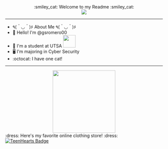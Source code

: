 <div id="header" align="center">
  :smiley_cat: Welcome to my Readme :smiley_cat:
</div>
<div id="header" align="center">
  <img src="https://media.giphy.com/media/ZcVnojfPX8G4mwXimp/giphy.gif">
</div>

---

- ٩(＾◡＾)۶ About Me ٩(＾◡＾)۶
- :wave: Hello! I'm @gsromero00
- :school: I'm a student at UTSA <img src="https://goutsa.com/images/logos/site/site.png" width="40">
- :desktop_computer: I'm majoring in Cyber Security
- :octocat: I have one cat!

---

<div id="header" align="center">
  <img src="https://media.giphy.com/media/4a7sWil1NZoRWymHJp/giphy.gif" width="200" height="200">
</div>
<div id="header">
  :dress: Here's my favorite online clothing store! :dress:
</div>
<div id="badges">
  <a href="https://www.teenhearts.com/">
    <img src="https://img.shields.io/badge/Online-TeenHearts-red" alt="TeenHearts Badge">
    </div>

<!---
gsromero00/gsromero00 is a ✨ special ✨ repository because its `README.md` (this file) appears on your GitHub profile.
You can click the Preview link to take a look at your changes.
--->
